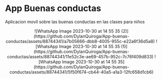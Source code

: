 # App Buenas conductas
 
Aplicacion movil sobre las buenas conductas en las clases para niños

<p align="center">
![WhatsApp Image 2023-10-30 at 14 55 35 (2)](https://github.com/DylanQuiroga/App-buenas-conductas/assets/88744341/a7b05666-dbb8-4005-955c-e22a6f36d5a8)
![WhatsApp Image 2023-10-30 at 14 55 35 (1)](https://github.com/DylanQuiroga/App-buenas-conductas/assets/88744341/11e52c3e-ae69-457b-952c-7c76f409d833)
![WhatsApp Image 2023-10-30 at 14 55 35](https://github.com/DylanQuiroga/App-buenas-conductas/assets/88744341/5f50f674-cb44-40a5-a1a3-12fc658d1cb6)
